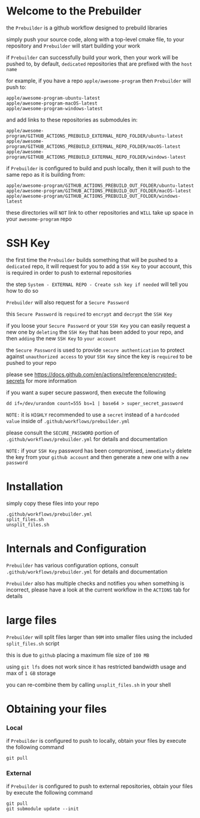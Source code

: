 # Welcome to the Prebuilder

the `Prebuilder` is a github workflow designed to prebuild libraries

simply push your source code, along with a top-level cmake file, to your repository and `Prebuilder` will start building your work

if `Prebuilder` can successfully build your work, then your work will be pushed to, by default, `dedicated` repositories that are prefixed with the `host name`

for example, if you have a repo `apple/awesome-program` then `Prebuilder` will push to:

```
apple/awesome-program-ubuntu-latest
apple/awesome-program-macOS-latest
apple/awesome-program-windows-latest
```

and add links to these repositories as submodules in:
```
apple/awesome-program/GITHUB_ACTIONS_PREBUILD_EXTERNAL_REPO_FOLDER/ubuntu-latest
apple/awesome-program/GITHUB_ACTIONS_PREBUILD_EXTERNAL_REPO_FOLDER/macOS-latest
apple/awesome-program/GITHUB_ACTIONS_PREBUILD_EXTERNAL_REPO_FOLDER/windows-latest
```

if `Prebuilder` is configured to build and push locally, then it will push to the same repo as it is building from:
```
apple/awesome-program/GITHUB_ACTIONS_PREBUILD_OUT_FOLDER/ubuntu-latest
apple/awesome-program/GITHUB_ACTIONS_PREBUILD_OUT_FOLDER/macOS-latest
apple/awesome-program/GITHUB_ACTIONS_PREBUILD_OUT_FOLDER/windows-latest
```

these directories will `NOT` link to other repositories and `WILL` take up space in your `awesome-program` repo


# SSH Key

the first time the `Prebuilder` builds something that will be pushed to a `dedicated` repo, it will request for you to add a `SSH Key` to your account, this is required in order to push to external repositories

the step `System - EXTERNAL REPO - Create ssh key if needed` will tell you how to do so

`Prebuilder` will also request for a `Secure Password`

this `Secure Password` is `required` to `encrypt` and `decrypt` the `SSH Key`

if you loose your `Secure Password` or your `SSH Key` you can easily request a new one by `deleting` the `SSH Key` that has been added to your repo, and then `adding` the new `SSH Key` to `your account`

the `Secure Password` is used to provide `secure authentication` to protect against `unauthorized access` to your `SSH Key` since the key is `required` to be pushed to your repo

please see https://docs.github.com/en/actions/reference/encrypted-secrets for more information

if you want a super secure password, then execute the following

`dd if=/dev/urandom count=555 bs=1 | base64 > super_secret_password`

`NOTE:` it is `HIGHLY` recommended to use a `secret` instead of a `hardcoded value` inside of `.github/workflows/prebuilder.yml`

please consult the `SECURE_PASSWORD` portion of  `.github/workflows/prebuilder.yml` for details and documentation

`NOTE:` if your `SSH Key` password has been compromised, `immediately` delete the key from your `github account` and then generate a new one with a `new password`

# Installation

simply copy these files into your repo
```
.github/workflows/prebuilder.yml
split_files.sh
unsplit_files.sh
```

# Internals and Configuration

`Prebuilder` has various configuration options, consult `.github/workflows/prebuilder.yml` for details and documentation

`Prebuilder` also has multiple checks and notifies you when something is incorrect, please have a look at the current workflow in the `ACTIONS` tab for details

# large files

`Prebuilder` will split files larger than `90M` into smaller files using the included `split_files.sh` script

this is due to `github` placing a maximum file size of  `100 MB`

using `git lfs` does not work since it has restricted bandwidth usage and max of `1 GB` storage

you can re-combine them by calling `unsplit_files.sh` in your shell

# Obtaining your files

### Local

if `Prebuilder` is configured to push to locally, obtain your files by execute the following command

```
git pull
```

### External

if `Prebuilder` is configured to push to external repositories, obtain your files by execute the following command

```
git pull
git submodule update --init
```
